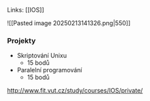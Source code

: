 Links: [[IOS]]

![[Pasted image 20250213141326.png|550]]

### Projekty
- Skriptování Unixu 
	- 15 bodů
- Paralelní programování
	- 15 bodů

http://www.fit.vut.cz/study/courses/IOS/private/


